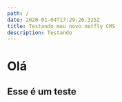 ```yaml
---
path: /
date: 2020-01-04T17:29:26.325Z
title: Testando meu novo netfly CMS
description: Testando
---
```

# Olá

## Esse é um teste
